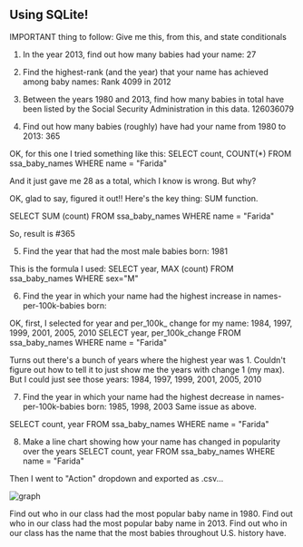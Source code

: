 ## Using SQLite!

IMPORTANT thing to follow: Give me this, from this, and state conditionals

1) In the year 2013, find out how many babies had your name: 27 

2) Find the highest-rank (and the year) that your name has achieved among baby names: Rank 4099 in 2012

3) Between the years 1980 and 2013, find how many babies in total have been listed by the Social Security Administration in this data. 
126036079


4) Find out how many babies (roughly) have had your name from 1980 to 2013: 365

OK, for this one I tried something like this:
SELECT count, COUNT(*)
FROM ssa_baby_names WHERE name = "Farida" 

And it just gave me 28 as a total, which I know is wrong. But why?

OK, glad to say, figured it out!! Here's the key thing: SUM function.

SELECT SUM (count)
FROM ssa_baby_names WHERE name = "Farida" 

So, result is #365

5) Find the year that had the most male babies born: 1981 

This is the formula I used:
SELECT year, 
MAX (count) FROM ssa_baby_names WHERE sex="M"


6) Find the year in which your name had the highest increase in names-per-100k-babies born:

OK, first, I selected for year and per_100k_ change for my name: 1984, 1997, 1999, 2001, 2005, 2010
SELECT year, per_100k_change
FROM ssa_baby_names WHERE name = "Farida" 

Turns out there's a bunch of years where the highest year was 1. Couldn't figure out how to tell it to just show me the years with change 1 (my max). But I could just see those years: 1984, 1997, 1999, 2001, 2005, 2010


7) Find the year in which your name had the highest decrease in names-per-100k-babies born: 1985, 1998, 2003
Same issue as above.

SELECT count, year
FROM ssa_baby_names WHERE name = "Farida" 

8) Make a line chart showing how your name has changed in popularity over the years
SELECT count, year
FROM ssa_baby_names WHERE name = "Farida" 

Then I went to "Action" dropdown and exported as .csv...

![graph](http://i.imgur.com/JmMCzYy.png)



Find out who in our class had the most popular baby name in 1980.
Find out who in our class had the most popular baby name in 2013.
Find out who in our class has the name that the most babies throughout U.S. history have.
